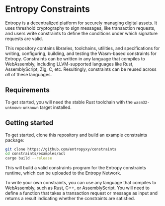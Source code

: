 # Entropy Constraints

Entropy is a decentralized platform for securely managing digital assets. It uses threshold cryptography to sign messages, like transaction requests, and users write constraints to define the conditions under which signature requests are valid.

This repository contains libraries, toolchains, utilities, and specifications for writing, configuring, building, and testing the Wasm-based constraints for Entropy. Constraints can be written in any language that compiles to WebAssembly, including LLVM-supported languages like Rust, AssemblyScript, Zig, C, etc. Resultingly, constraints can be reused across *all* of these languages.

## Requirements

To get started, you will need the stable Rust toolchain with the `wasm32-unknown-unknown` target installed.

## Getting started

To get started, clone this repository and build an example constraints package:

```bash
git clone https://github.com/entropyxy/constraints
cd constraints/examples/acl
cargo build --release
```

This will build a valid constraints program for the Entropy constraints runtime, which can be uploaded to the Entropy Network.

To write your own constraints, you can use any language that compiles to WebAssembly, such as Rust, C++, or AssemblyScript. You will need to define a function that takes a transaction request or message as input and returns a result indicating whether the constraints are satisfied.

<!-- 
The function should be exported and have the following signature:

Copy code
int32_t check_constraints(uint8_t* request, size_t request_len);
Once you have written your constraints function, you can compile it to WebAssembly using your language's WebAssembly compiler. For example, if you are using Rust, you can compile your code as follows:

```sh
rustc --target wasm32-wasi -O --crate-type=cdylib my_constraints.rs
```
This will compile your code to a Wasm module that can be imported into the DACP.

## Usage
To use the constraints system in the Entropy, you will need to import the basic constraints package library and any additional constraints modules that you have written. You can do this using the wasmtime runtime and the wasmtime-interface-types crate.

Here's an example of how to load and call a constraints function:

```rust
use wasmtime_interface_types::{HostFunctions, WasmtimeCxt};
use wasmtime_runtime::Instance;

// Load the basic constraints package library
let module = wasmtime_runtime::Module::from_file("basic_constraints.wasm")?;

// Load the constraints module
let module2 = wasmtime_runtime::Module::from_file("my_constraints.wasm")?;

// Create an instance of the constraints module
let instance = Instance::new(&module2, &[])?;

// Define the transaction request or message as a byte array
let request = vec![0x01, 0x02, 0x03];

// Define the host functions that the constraints function can call
let host_fns = HostFunctions::new();

// Create a context for the Wasmtime runtime
let cxt = WasmtimeCxt::new(&host_fns);

// Call the constraints function
let check_constraints = instance
    .get_typed_func::<(i32, i32), i32, _>(&mut *cxt, "check_constraints")?;
let result = check_constraints.call(&mut *cxt, (request.as_ptr() as i32, request.len() as i32))?;

// Check the result of the constraints function
if result == -->
``` -->
